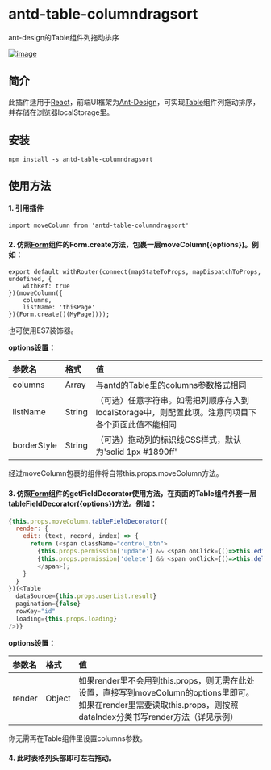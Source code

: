# antd-table-columndragsort
ant-design的Table组件列拖动排序
  
  [![image](https://img.shields.io/badge/npm-v1.0.2-green.svg)](https://www.npmjs.com/package/antd-table-columndragsort)
  
  
  
  
简介
--------
此插件适用于[React](https://react.docschina.org/)，前端UI框架为[Ant-Design](https://ant-design.gitee.io/index-cn)，可实现[Table](https://ant-design.gitee.io/components/table-cn/)组件列拖动排序，并存储在浏览器localStorage里。
  
安装
--------
```
npm install -s antd-table-columndragsort
```

使用方法
--------
#### 1. 引用插件
```
import moveColumn from 'antd-table-columndragsort'
```
  
  
  
#### 2. 仿照[Form](https://ant-design.gitee.io/components/form-cn/)组件的Form.create方法，包裹一层moveColumn({options})。例如：
```
export default withRouter(connect(mapStateToProps, mapDispatchToProps, undefined, {
	withRef: true
})(moveColumn({
	columns,
	listName: 'thisPage'
})(Form.create()(MyPage))));
```
也可使用ES7装饰器。
  
**options设置：**
  
  
|参数名|格式|值|
|:----|:----|:----|
|columns|Array|与antd的Table里的columns参数格式相同|
|listName|String|（可选）任意字符串。如需把列顺序存入到localStorage中，则配置此项。注意同项目下各个页面此值不能相同|
|borderStyle|String|（可选）拖动列的标识线CSS样式，默认为'solid 1px #1890ff'|
  
  
  经过moveColumn包裹的组件将自带this.props.moveColumn方法。
    
    
    
    
    
#### 3. 仿照[Form](https://ant-design.gitee.io/components/form-cn/)组件的getFieldDecorator使用方法，在页面的Table组件外套一层tableFieldDecorator({options})方法。例如：
```javascript
{this.props.moveColumn.tableFieldDecorator({
  render: {
    edit: (text, record, index) => {
      return (<span className="control_btn">
        {this.props.permission['update'] && <span onClick={()=>this.editUser(record)}>编辑</span>}
        {this.props.permission['delete'] && <span onClick={()=>this.deleteUser(record.id)}>删除</span>}
        </span>);
    }
  }
})(<Table
  dataSource={this.props.userList.result}
  pagination={false}
  rowKey="id"
  loading={this.props.loading}
/>)}
```
  
   
   
**options设置：**
  
  
|参数名|格式|值|
|:----|:----|:----|
|render|Object|如果render里不会用到this.props，则无需在此处设置，直接写到moveColumn的options里即可。如果在render里需要读取this.props，则按照dataIndex分类书写render方法（详见示例）|
  
  你无需再在Table组件里设置columns参数。
    
     
     
 #### 4. 此时表格列头部即可左右拖动。



